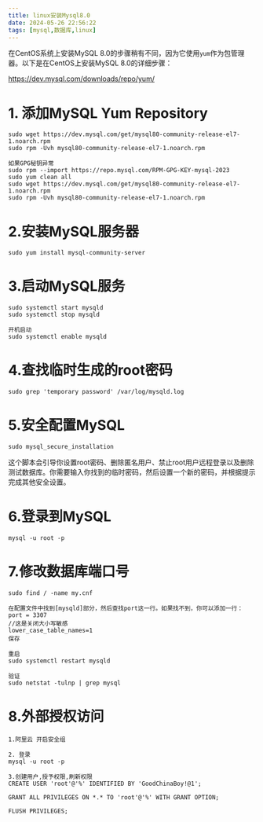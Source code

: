 ```yaml
---
title: linux安装Mysql8.0
date: 2024-05-26 22:56:22
tags: [mysql,数据库,linux]
---
```

在CentOS系统上安装MySQL 8.0的步骤稍有不同，因为它使用`yum`作为包管理器。以下是在CentOS上安装MySQL 8.0的详细步骤：

<https://dev.mysql.com/downloads/repo/yum/>

# 1. 添加MySQL Yum Repository

    sudo wget https://dev.mysql.com/get/mysql80-community-release-el7-1.noarch.rpm
    sudo rpm -Uvh mysql80-community-release-el7-1.noarch.rpm

    如果GPG秘钥异常
    sudo rpm --import https://repo.mysql.com/RPM-GPG-KEY-mysql-2023
    sudo yum clean all
    sudo wget https://dev.mysql.com/get/mysql80-community-release-el7-1.noarch.rpm
    sudo rpm -Uvh mysql80-community-release-el7-1.noarch.rpm

<!--more-->
# 2.安装MySQL服务器

```
sudo yum install mysql-community-server

```

# 3.启动MySQL服务

    sudo systemctl start mysqld
    sudo systemctl stop mysqld

    开机启动
    sudo systemctl enable mysqld

<!--more-->

# 4.查找临时生成的root密码

    sudo grep 'temporary password' /var/log/mysqld.log

# 5.安全配置MySQL

    sudo mysql_secure_installation

这个脚本会引导你设置root密码、删除匿名用户、禁止root用户远程登录以及删除测试数据库。你需要输入你找到的临时密码，然后设置一个新的密码，并根据提示完成其他安全设置。

# 6.登录到MySQL

    mysql -u root -p  

# 7.修改数据库端口号

```
sudo find / -name my.cnf

在配置文件中找到[mysqld]部分，然后查找port这一行。如果找不到，你可以添加一行：
port = 3307
//这是关闭大小写敏感
lower_case_table_names=1   
保存

重启
sudo systemctl restart mysqld

验证
sudo netstat -tulnp | grep mysql

```

# 8.外部授权访问

```
1.阿里云 开启安全组

2. 登录 
mysql -u root -p

3.创建用户,授予权限,刷新权限
CREATE USER 'root'@'%' IDENTIFIED BY 'GoodChinaBoy!@1'; 

GRANT ALL PRIVILEGES ON *.* TO 'root'@'%' WITH GRANT OPTION; 

FLUSH PRIVILEGES;

```

